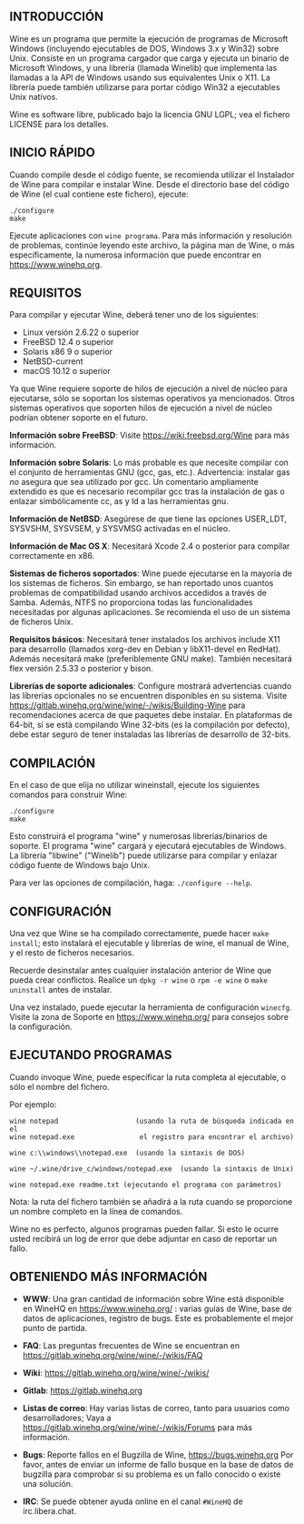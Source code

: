 ## INTRODUCCIÓN

Wine es un programa que permite la ejecución de programas de Microsoft Windows
(incluyendo ejecutables de DOS, Windows 3.x y Win32) sobre Unix. Consiste en un
programa cargador que carga y ejecuta un binario de Microsoft Windows, y una
librería (llamada Winelib) que implementa las llamadas a la API de Windows
usando sus equivalentes Unix o X11. La librería puede también utilizarse para
portar código Win32 a ejecutables Unix nativos.

Wine es software libre, publicado bajo la licencia GNU LGPL; vea el fichero
LICENSE para los detalles.


## INICIO RÁPIDO

Cuando compile desde el código fuente, se recomienda utilizar el Instalador de
Wine para compilar e instalar Wine. Desde el directorio base del código de Wine
(el cual contiene este fichero), ejecute:

```
./configure
make
```

Ejecute aplicaciones con `wine programa`. Para más información y resolución de
problemas, continúe leyendo este archivo, la página man de Wine, o más
específicamente, la numerosa información que puede encontrar en
https://www.winehq.org.


## REQUISITOS

Para compilar y ejecutar Wine, deberá tener uno de los siguientes:

- Linux versión 2.6.22 o superior
- FreeBSD 12.4 o superior
- Solaris x86 9 o superior
- NetBSD-current
- macOS 10.12 o superior

Ya que Wine requiere soporte de hilos de ejecución a nivel de núcleo para
ejecutarse, sólo se soportan los sistemas operativos ya mencionados.
Otros sistemas operativos que soporten hilos de ejecución a nivel de núcleo
podrían obtener soporte en el futuro.

**Información sobre FreeBSD**:
  Visite https://wiki.freebsd.org/Wine para más información.

**Información sobre Solaris**:
  Lo más probable es que necesite compilar con el conjunto de herramientas GNU
  (gcc, gas, etc.). Advertencia: instalar gas *no* asegura que sea utilizado
  por gcc. Un comentario ampliamente extendido es que es necesario recompilar
  gcc tras la instalación de gas o enlazar simbólicamente cc, as y ld a las
  herramientas gnu.

**Información de NetBSD**:
  Asegúrese de que tiene las opciones USER_LDT, SYSVSHM, SYSVSEM, y SYSVMSG
  activadas en el núcleo.

**Información de Mac OS X**:
  Necesitará Xcode 2.4 o posterior para compilar correctamente en x86.

**Sistemas de ficheros soportados**:
  Wine puede ejecutarse en la mayoría de los sistemas de ficheros. Sin embargo,
  se han reportado unos cuantos problemas de compatibilidad usando archivos
  accedidos a través de Samba. Además, NTFS no proporciona todas las
  funcionalidades necesitadas por algunas aplicaciones. Se recomienda el uso de
  un sistema de ficheros Unix.

**Requisitos básicos**:
  Necesitará tener instalados los archivos include X11 para desarrollo
  (llamados xorg-dev en Debian y libX11-devel en RedHat).
  Además necesitará make (preferiblemente GNU make).
  También necesitará flex versión 2.5.33 o posterior y bison.

**Librerías de soporte adicionales**:
  Configure mostrará advertencias cuando las librerías opcionales no se
  encuentren disponibles en su sistema.
  Visite https://gitlab.winehq.org/wine/wine/-/wikis/Building-Wine
  para recomendaciones acerca de que paquetes debe instalar. En
  plataformas de 64-bit, si se está compilando Wine 32-bits (es la
  compilación por defecto), debe estar seguro de tener instaladas las
  librerías de desarrollo de 32-bits.


## COMPILACIÓN

En el caso de que elija no utilizar wineinstall, ejecute los siguientes
comandos para construir Wine:

```
./configure
make
```

Esto construirá el programa "wine" y numerosas librerías/binarios de soporte.
El programa "wine" cargará y ejecutará ejecutables de Windows.
La librería "libwine" ("Winelib") puede utilizarse para compilar y enlazar
código fuente de Windows bajo Unix.

Para ver las opciones de compilación, haga: `./configure --help`.


## CONFIGURACIÓN

Una vez que Wine se ha compilado correctamente, puede hacer `make install`;
esto instalará el ejecutable y librerías de wine, el manual de Wine, y el
resto de ficheros necesarios.

Recuerde desinstalar antes cualquier instalación anterior de Wine que pueda
crear conflictos. Realice un `dpkg -r wine` o `rpm -e wine` o `make uninstall`
antes de instalar.

Una vez instalado, puede ejecutar la herramienta de configuración `winecfg`.
Visite la zona de Soporte en https://www.winehq.org/ para consejos sobre la
configuración.


## EJECUTANDO PROGRAMAS

Cuando invoque Wine, puede especificar la ruta completa al ejecutable, o sólo
el nombre del fichero.

Por ejemplo:

```
wine notepad                   (usando la ruta de búsqueda indicada en el
wine notepad.exe                el registro para encontrar el archivo)

wine c:\\windows\\notepad.exe  (usando la sintaxis de DOS)

wine ~/.wine/drive_c/windows/notepad.exe  (usando la sintaxis de Unix)

wine notepad.exe readme.txt (ejecutando el programa con parámetros)
```

Nota: la ruta del fichero también se añadirá a la ruta cuando se proporcione un
      nombre completo en la línea de comandos.

Wine no es perfecto, algunos programas pueden fallar. Si esto le ocurre usted
recibirá un log de error que debe adjuntar en caso de reportar un fallo.


## OBTENIENDO MÁS INFORMACIÓN

- **WWW**: Una gran cantidad de información sobre Wine está disponible en WineHQ
        en https://www.winehq.org/ : varias guías de Wine, base de datos de
        aplicaciones, registro de bugs. Este es probablemente el mejor punto de
        partida.

- **FAQ**: Las preguntas frecuentes de Wine se encuentran en
        https://gitlab.winehq.org/wine/wine/-/wikis/FAQ

- **Wiki**: https://gitlab.winehq.org/wine/wine/-/wikis/

- **Gitlab**: https://gitlab.winehq.org

- **Listas de correo**:
        Hay varias listas de correo, tanto para usuarios como desarrolladores;
        Vaya a https://gitlab.winehq.org/wine/wine/-/wikis/Forums para más información.

- **Bugs**: Reporte fallos en el Bugzilla de Wine, https://bugs.winehq.org
        Por favor, antes de enviar un informe de fallo busque en la base de
        datos de bugzilla para comprobar si su problema es un fallo conocido
        o existe una solución.

- **IRC**: Se puede obtener ayuda online en el canal `#WineHQ` de irc.libera.chat.
